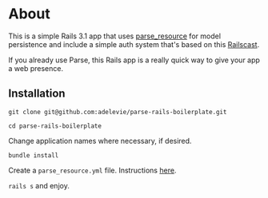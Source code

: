 # About

This is a simple Rails 3.1 app that uses [parse_resource](http://github.com/adelevie/parse_resource) for model persistence and include a simple auth system that's based on this [Railscast](http://asciicasts.com/episodes/250-authentication-from-scratch).

If you already use Parse, this Rails app is a really quick way to give your app a web presence.

## Installation

`git clone git@github.com:adelevie/parse-rails-boilerplate.git`

`cd parse-rails-boilerplate`

Change application names where necessary, if desired.

`bundle install`

Create a `parse_resource.yml` file. Instructions [here](https://github.com/adelevie/parse_resource/blob/master/README.md).

`rails s` and enjoy.

